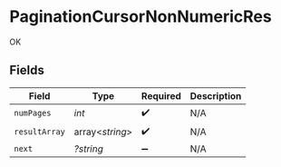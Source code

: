 # PaginationCursorNonNumericRes

OK


## Fields

| Field              | Type               | Required           | Description        |
| ------------------ | ------------------ | ------------------ | ------------------ |
| `numPages`         | *int*              | :heavy_check_mark: | N/A                |
| `resultArray`      | array<*string*>    | :heavy_check_mark: | N/A                |
| `next`             | *?string*          | :heavy_minus_sign: | N/A                |